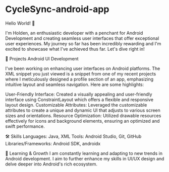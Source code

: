 # CycleSync-android-app
Hello World! 🌟

I'm Holden, an enthusiastic developer with a penchant for Android Development and creating seamless user interfaces that offer exceptional user experiences. My journey so far has been incredibly rewarding and I'm excited to showcase what I've achieved thus far. Let's dive right in!

🚀 Projects
Android UI Development

I've been working on enhancing user interfaces on Android platforms. The XML snippet you just viewed is a snippet from one of my recent projects where I meticulously designed a profile section of an app, emphasizing intuitive layout and seamless navigation. Here are some highlights:

User-Friendly Interface: Created a visually appealing and user-friendly interface using ConstraintLayout which offers a flexible and responsive layout design.
Customizable Attributes: Leveraged the customizable attributes to create a unique and dynamic UI that adjusts to various screen sizes and orientations.
Resource Optimization: Utilized drawable resources effectively for icons and background elements, ensuring an optimized and swift performance.

🛠 Skills
Languages: Java, XML
Tools: Android Studio, Git, GitHub
Libraries/Frameworks: Android SDK, androidx

🌱 Learning & Growth
I am constantly learning and adapting to new trends in Android development. I aim to further enhance my skills in UI/UX design and delve deeper into Android's rich ecosystem.
